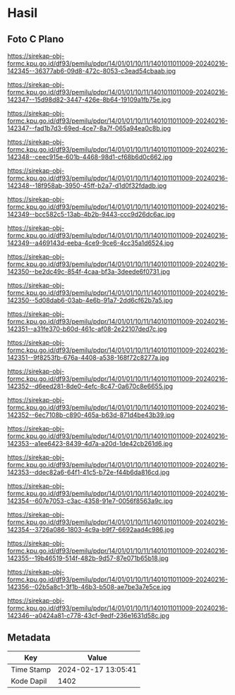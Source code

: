 # Hasil

## Foto C Plano

https://sirekap-obj-formc.kpu.go.id/df93/pemilu/pdpr/14/01/01/10/11/1401011011009-20240216-142345--36377ab6-09d8-472c-8053-c3ead54cbaab.jpg

https://sirekap-obj-formc.kpu.go.id/df93/pemilu/pdpr/14/01/01/10/11/1401011011009-20240216-142347--15d98d82-3447-426e-8b64-19109a1fb75e.jpg

https://sirekap-obj-formc.kpu.go.id/df93/pemilu/pdpr/14/01/01/10/11/1401011011009-20240216-142347--fad1b7d3-69ed-4ce7-8a7f-065a94ea0c8b.jpg

https://sirekap-obj-formc.kpu.go.id/df93/pemilu/pdpr/14/01/01/10/11/1401011011009-20240216-142348--ceec915e-601b-4468-98d1-cf68b6d0c662.jpg

https://sirekap-obj-formc.kpu.go.id/df93/pemilu/pdpr/14/01/01/10/11/1401011011009-20240216-142348--18f958ab-3950-45ff-b2a7-d1d0f32fdadb.jpg

https://sirekap-obj-formc.kpu.go.id/df93/pemilu/pdpr/14/01/01/10/11/1401011011009-20240216-142349--bcc582c5-13ab-4b2b-9443-ccc9d26dc6ac.jpg

https://sirekap-obj-formc.kpu.go.id/df93/pemilu/pdpr/14/01/01/10/11/1401011011009-20240216-142349--a469143d-eeba-4ce9-9ce6-4cc35a1d6524.jpg

https://sirekap-obj-formc.kpu.go.id/df93/pemilu/pdpr/14/01/01/10/11/1401011011009-20240216-142350--be2dc49c-854f-4caa-bf3a-3deede6f0731.jpg

https://sirekap-obj-formc.kpu.go.id/df93/pemilu/pdpr/14/01/01/10/11/1401011011009-20240216-142350--5d08dab6-03ab-4e6b-91a7-2dd6cf62b7a5.jpg

https://sirekap-obj-formc.kpu.go.id/df93/pemilu/pdpr/14/01/01/10/11/1401011011009-20240216-142351--a31fe370-b60d-461c-af08-2e22107ded7c.jpg

https://sirekap-obj-formc.kpu.go.id/df93/pemilu/pdpr/14/01/01/10/11/1401011011009-20240216-142351--9f8253fb-676a-4408-a538-168f72c8277a.jpg

https://sirekap-obj-formc.kpu.go.id/df93/pemilu/pdpr/14/01/01/10/11/1401011011009-20240216-142352--d6eed281-8de0-4efc-8c47-0a670c8e6655.jpg

https://sirekap-obj-formc.kpu.go.id/df93/pemilu/pdpr/14/01/01/10/11/1401011011009-20240216-142352--6ec7108b-c890-465a-b63d-871d4be43b39.jpg

https://sirekap-obj-formc.kpu.go.id/df93/pemilu/pdpr/14/01/01/10/11/1401011011009-20240216-142353--a1ee6423-8439-4d7a-a20d-1de42cb261d6.jpg

https://sirekap-obj-formc.kpu.go.id/df93/pemilu/pdpr/14/01/01/10/11/1401011011009-20240216-142353--ddec82a6-64f1-41c5-b72e-f44b6da816cd.jpg

https://sirekap-obj-formc.kpu.go.id/df93/pemilu/pdpr/14/01/01/10/11/1401011011009-20240216-142354--607e7053-c3ac-4358-91e7-0056f8563a9c.jpg

https://sirekap-obj-formc.kpu.go.id/df93/pemilu/pdpr/14/01/01/10/11/1401011011009-20240216-142354--3726a086-1803-4c9a-b9f7-6692aad4c986.jpg

https://sirekap-obj-formc.kpu.go.id/df93/pemilu/pdpr/14/01/01/10/11/1401011011009-20240216-142355--19b46519-514f-482b-9d57-87e071b65b18.jpg

https://sirekap-obj-formc.kpu.go.id/df93/pemilu/pdpr/14/01/01/10/11/1401011011009-20240216-142356--02b5a8c1-3f1b-46b3-b508-ae7be3a7e5ce.jpg

https://sirekap-obj-formc.kpu.go.id/df93/pemilu/pdpr/14/01/01/10/11/1401011011009-20240216-142346--a0424a81-c778-43cf-9edf-236e1631d58c.jpg


## Metadata

| Key        | Value               |
| ---------- | ------------------- |
| Time Stamp | 2024-02-17 13:05:41 |
| Kode Dapil | 1402                |




